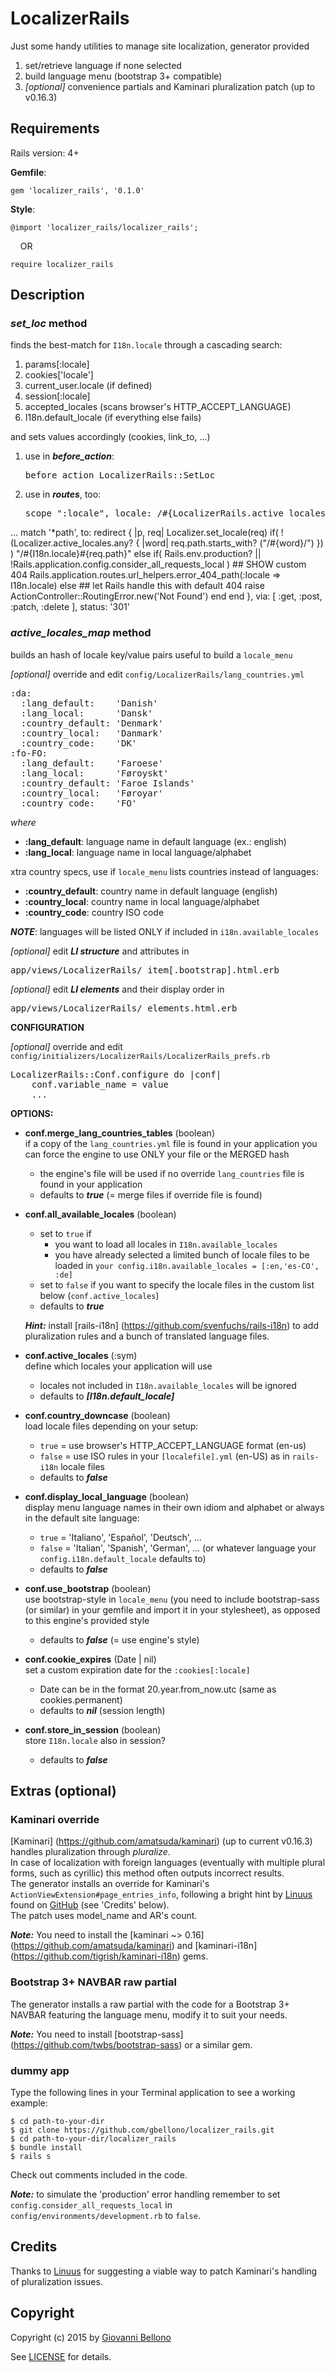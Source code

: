 LocalizerRails
=========
Just some handy utilities to manage site localization, generator provided

1. set/retrieve language if none selected
2. build language menu (bootstrap 3+ compatible)
3. _[optional]_ convenience partials and Kaminari pluralization patch (up to v0.16.3)

Requirements
------------
Rails version: 4+

**Gemfile**:

    gem 'localizer_rails', '0.1.0'
**Style**:

    @import 'localizer_rails/localizer_rails';
&nbsp;&nbsp;&nbsp;&nbsp;OR

    require localizer_rails


Description
-----------
### **_set_loc_** method

finds the best-match for `I18n.locale` through a cascading search:

1. params[:locale]
2. cookies['locale']
3. current_user.locale (if defined)
4. session[:locale]
5. accepted_locales (scans browser's HTTP_ACCEPT_LANGUAGE)
6. I18n.default_locale (if everything else fails)

and sets values accordingly (cookies, link_to, ...)

1. use in **_before_action_**:

    <pre>before_action LocalizerRails::SetLoc</pre>

2. use in **_routes_**, too:

    <pre>scope ":locale", locale: /#{LocalizerRails.active_locales.join("|")}/ do ...
  ...
  match '*path', to: redirect { |p, req|
                   Localizer.set_locale(req)
                   if( ! (Localizer.active_locales.any? { |word| req.path.starts_with? ("/#{word}/") }) )
                     "/#{I18n.locale}#{req.path}"
                   else
                     if( Rails.env.production? || !Rails.application.config.consider_all_requests_local )
                       ## SHOW custom 404
                       Rails.application.routes.url_helpers.error_404_path(:locale => I18n.locale)
                     else
                       ## let Rails handle this with default 404
                       raise ActionController::RoutingError.new('Not Found')
                     end
                   end
                 },
                 via: [ :get, :post, :patch, :delete ],
                 status: '301'
</pre>

### **_active_locales_map_** method

builds an hash of locale key/value pairs useful to build a `locale_menu`

_[optional]_ override and edit `config/LocalizerRails/lang_countries.yml`

<pre>
:da:
  :lang_default:    'Danish'
  :lang_local:      'Dansk'
  :country_default: 'Denmark'
  :country_local:   'Danmark'
  :country_code:    'DK'
:fo-FO:
  :lang_default:    'Faroese'
  :lang_local:      'Føroyskt'
  :country_default: 'Faroe Islands'
  :country_local:   'Føroyar'
  :country_code:    'FO'
</pre>

_where_

* __:lang_default__: language name in default language (ex.: english)
* __:lang_local__: language name in local language/alphabet

xtra country specs, use if `locale_menu` lists countries instead of languages:

* __:country_default__: country name in default language (english)
* __:country_local__: country name in local language/alphabet
* __:country_code__: country ISO code

**_NOTE_**: languages will be listed ONLY if included in `i18n.available_locales`

_[optional]_ edit **_LI structure_** and attributes in
<pre>app/views/LocalizerRails/_item[.bootstrap].html.erb</pre>

_[optional]_ edit **_LI elements_** and their display order in
<pre>app/views/LocalizerRails/_elements.html.erb</pre>

__CONFIGURATION__

_[optional]_ override and edit `config/initializers/LocalizerRails/LocalizerRails_prefs.rb`

<pre>
LocalizerRails::Conf.configure do |conf|
    conf.variable_name = value
    ...
</pre>

__OPTIONS:__

* __conf.merge_lang_countries_tables__ (boolean)<br/>
if a copy of the `lang_countries.yml` file is found in your application you can force the engine to use ONLY your file or the MERGED hash
    - the engine's file will be used if no override `lang_countries` file is found in your application
    - defaults to **_true_** (= merge files if override file is found)

* __conf.all_available_locales__ (boolean)<br/>
    - set to `true` if
        - you want to load all locales in `I18n.available_locales`
        - you have already selected a limited bunch of locale files to be loaded in `your config.i18n.available_locales = [:en,'es-CO', :de]`
    - set to `false` if you want to specify the locale files in the custom list below (`conf.active_locales`)
    - defaults to **_true_**

    **_Hint:_** install [rails-i18n] (https://github.com/svenfuchs/rails-i18n) to add pluralization rules and a bunch of translated language files.


* __conf.active_locales__ (:sym)<br/>
define which locales your application will use
    - locales not included in `I18n.available_locales` will be ignored
    - defaults to **_[I18n.default_locale]_**

* __conf.country_downcase__ (boolean)<br/>
load locale files depending on your setup:
    - `true`   = use browser's HTTP_ACCEPT_LANGUAGE format (en-us)
    - `false`  = use ISO rules in your `[localefile].yml` (en-US) as in `rails-i18n` locale files
    - defaults to **_false_**

* __conf.display_local_language__ (boolean)<br/>
display menu language names in their own idiom and alphabet or always in the default site language:
    - `true`  = 'Italiano', 'Español', 'Deutsch', ...
    - `false` = 'Italian', 'Spanish', 'German', ... (or whatever language your `config.i18n.default_locale` defaults to)
    - defaults to **_false_**

* __conf.use_bootstrap__ (boolean)<br/>
use bootstrap-style in `locale_menu` (you need to include bootstrap-sass (or similar) in your gemfile and import it in your stylesheet), as opposed to this engine's provided style
    - defaults to **_false_** (= use engine's style)

* __conf.cookie_expires__ (Date | nil)<br/>
set a custom expiration date for the `:cookies[:locale]`
    - Date can be in the format 20.year.from_now.utc (same as cookies.permanent)
    - defaults to **_nil_** (session length)

* __conf.store_in_session__ (boolean)<br/>
store `I18n.locale` also in session?
    - defaults to **_false_**

## Extras (optional)

### **Kaminari override**

[Kaminari] (https://github.com/amatsuda/kaminari) (up to current v0.16.3) handles pluralization through <i>pluralize</i>.<br/>
In case of localization with foreign languages (eventually with multiple plural forms, such as cyrillic) this method often outputs incorrect results.<br/>
The generator installs an override for Kaminari's `ActionViewExtension#page_entries_info`, following a bright hint by <a href="https://github.com/Linuus" target="_blank">Linuus</a> found on <a href="https://github.com/amatsuda/kaminari/pull/309" target="_blank">GitHub</a> (see 'Credits' below).<br/>
The patch uses model_name and AR's count.

**_Note:_** You need to install the [kaminari ~> 0.16] (https://github.com/amatsuda/kaminari) and [kaminari-i18n] (https://github.com/tigrish/kaminari-i18n) gems.

### **Bootstrap 3+ NAVBAR raw partial**
The generator installs a raw partial with the code for a Bootstrap 3+ NAVBAR featuring the language menu, modify it to suit your needs.

**_Note:_** You need to install [bootstrap-sass] (https://github.com/twbs/bootstrap-sass) or a similar gem.

### **dummy app**
Type the following lines in your Terminal application to see a working example:

    $ cd path-to-your-dir
    $ git clone https://github.com/gbellono/localizer_rails.git
    $ cd path-to-your-dir/localizer_rails
    $ bundle install
    $ rails s
Check out comments included in the code.

**_Note:_** to simulate the 'production' error handling remember to set `config.consider_all_requests_local` in `config/environments/development.rb` to `false`.


## Credits

Thanks to [Linuus](https://github.com/Linuus) for suggesting a viable way to patch Kaminari's handling of pluralization issues.

## Copyright

Copyright (c) 2015 by [Giovanni Bellono](mailto://giovanni.bellono@gmail.com)

See [LICENSE](https://github.com/gbellono/localizer_rails/blob/master/MIT-LICENSE) for details.

